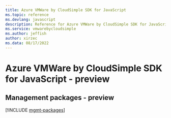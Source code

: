 ```yaml
---
title: Azure VMWare by CloudSimple SDK for JavaScript
ms.topic: reference
ms.devlang: javascript
description: Reference for Azure VMWare by CloudSimple SDK for JavaScript
ms.service: vmwarebycloudsimple
ms.author: jeffish
author: xirzec
ms.data: 08/17/2022
---
```

# Azure VMWare by CloudSimple SDK for JavaScript - preview

## Management packages - preview
[!INCLUDE [mgmt-packages](vmware-by-cloudsimple-mgmt-index.md)]
